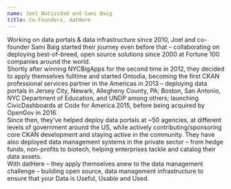 ```yaml
---
name: Joel Natividad and Sami Baig
title: Co-Founders, datHere
---
```


Working on data portals & data infrastructure since 2010, Joel and co-founder Sami Baig started their journey even before that – collaborating on deploying best-of-breed, open source solutions since 2000 at Fortune 100 companies around the world.  
Shortly after winning NYCBigApps for the second time in 2012, they decided to apply themselves fulltime and started Ontodia, becoming the first CKAN professional services partner in the Americas in 2013 – deploying data portals in Jersey City, Newark, Allegheny County, PA; Boston, San Antonio, NYC Department of Education, and UNDP among others; launching CivicDashboards at Code for America 2015, before being acquired by OpenGov in 2016.  
Since then, they’ve helped deploy data portals at ~50 agencies, at different levels of government around the US, while actively contributing/sponsoring core CKAN development and staying active in the community. They have also deployed data management systems in the private sector – from hedge funds, non-profits to biotech, helping enterprises tackle and catalog their data assets.  
With datHere – they apply themselves anew to the data management challenge – building open source, data management infrastructure to ensure that your Data is Useful, Usable and Used.
